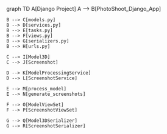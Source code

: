 graph TD
A[Django Project]
A --> B[PhotoShoot_Django_App]

    B --> C[models.py]
    B --> D[services.py]
    B --> E[tasks.py]
    B --> F[views.py]
    B --> G[serializers.py]
    B --> H[urls.py]

    C --> I[Model3D]
    C --> J[Screenshot]

    D --> K[ModelProcessingService]
    D --> L[ScreenshotService]

    E --> M[process_model]
    E --> N[generate_screenshots]

    F --> O[ModelViewSet]
    F --> P[ScreenshotViewSet]

    G --> Q[Model3DSerializer]
    G --> R[ScreenshotSerializer]
